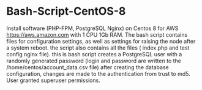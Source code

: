 # Bash-Script-CentOS-8
Install software (PHP-FPM, PostgreSQL Nginx) on Centos 8 for AWS https://aws.amazon.com with 1 CPU 1Gb RAM.
The bash script contains files for configuration settings, as well as settings for raising the node after a system reboot. the script also contains all the files ( index.php and test config nginx file).
this is bash script creates a PostgreSQL user with a randomly generated password (login and password are written to the /home/centos/account_data.csv file) after creating the database configuration, changes are made to the authentication from trust to md5. User granted superuser permissions.

